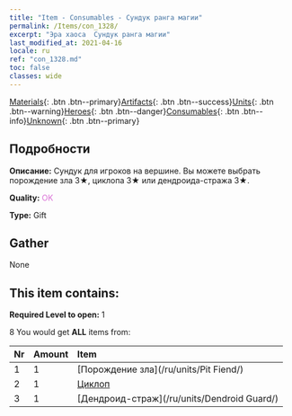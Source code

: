 ```yaml
---
title: "Item - Consumables - Сундук ранга магии"
permalink: /Items/con_1328/
excerpt: "Эра хаоса  Сундук ранга магии"
last_modified_at: 2021-04-16
locale: ru
ref: "con_1328.md"
toc: false
classes: wide
---
```

 [Materials](/ru/Items/){: .btn .btn--primary}[Artifacts](/ru/Items/Artifacts/){: .btn .btn--success}[Units](/ru/Items/Units/){: .btn .btn--warning}[Heroes](/ru/Items/Heroes/){: .btn .btn--danger}[Consumables](/ru/Items/Consumables/){: .btn .btn--info}[Unknown](/ru/Items/Unknown/){: .btn .btn--primary}

## Подробности
 **Описание:** Сундук для игроков на вершине. Вы можете выбрать порождение зла 3★, циклопа 3★ или дендроида-стража 3★.

 **Quality:** <span style="color: #DA70D6">OK</span>

 **Type:** Gift

## Gather

  None

## This item contains:

 **Required Level to open:** 1

 8 You would get **ALL** items  from:

  | Nr | Amount |     Item    |
  |:---|:-------|:------------|
  | 1 | 1 | [Порождение зла](/ru/units/Pit Fiend/) |  | 
  | 2 | 1 | [Циклоп](/ru/units/Cyclops/) |  | 
  | 3 | 1 | [Дендроид-страж](/ru/units/Dendroid Guard/) |  | 
